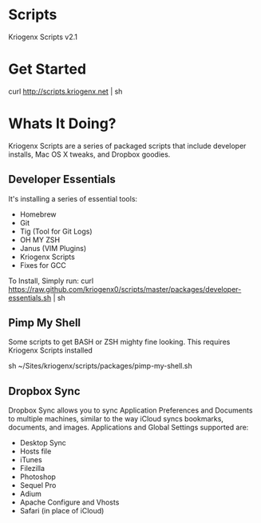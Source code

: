 Scripts
=======

Kriogenx Scripts v2.1

# Get Started #
curl http://scripts.kriogenx.net | sh

# Whats It Doing? #
Kriogenx Scripts are a series of packaged scripts that include developer installs, Mac OS X tweaks, and Dropbox goodies.

## Developer Essentials ##

It's installing a series of essential tools:
* Homebrew
* Git
* Tig (Tool for Git Logs)
* OH MY ZSH
* Janus (VIM Plugins)
* Kriogenx Scripts
* Fixes for GCC

To Install, Simply run:
curl https://raw.github.com/kriogenx0/scripts/master/packages/developer-essentials.sh | sh

## Pimp My Shell ##
Some scripts to get BASH or ZSH mighty fine looking.  This requires Kriogenx Scripts installed

sh ~/Sites/kriogenx/scripts/packages/pimp-my-shell.sh

## Dropbox Sync ##
Dropbox Sync allows you to sync Application Preferences and Documents to multiple machines, similar to the way iCloud syncs bookmarks, documents, and images.  Applications and Global Settings supported are:
* Desktop Sync
* Hosts file
* iTunes
* Filezilla
* Photoshop
* Sequel Pro
* Adium
* Apache Configure and Vhosts
* Safari (in place of iCloud)

